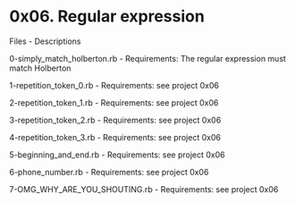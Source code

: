 # 0x06. Regular expression


Files - Descriptions


0-simply_match_holberton.rb - Requirements: The regular expression must match Holberton


1-repetition_token_0.rb - Requirements: see project 0x06


2-repetition_token_1.rb - Requirements: see project 0x06


3-repetition_token_2.rb - Requirements: see project 0x06


4-repetition_token_3.rb - Requirements: see project 0x06


5-beginning_and_end.rb - Requirements: see project 0x06


6-phone_number.rb - Requirements: see project 0x06


7-OMG_WHY_ARE_YOU_SHOUTING.rb - Requirements: see project 0x06
